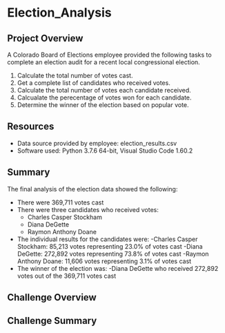 # Election_Analysis

## Project Overview
A Colorado Board of Elections employee provided the following tasks to complete an election audit for a recent local congressional election.

1. Calculate the total number of votes cast.
2. Get a complete list of candidates who received votes.
3. Calculate the total number of votes each candidate received.
4. Calcualate the perecentage of votes won for each candidate.
5. Determine the winner of the election based on popular vote.

## Resources
- Data source provided by employee: election_results.csv
- Software used: Python 3.7.6 64-bit, Visual Studio Code 1.60.2

## Summary
The final analysis of the election data showed the following:
- There were 369,711 votes cast
- There were three candidates who received votes:
    - Charles Casper Stockham
    - Diana DeGette
    - Raymon Anthony Doane
- The individual results for the candidates were:
    -Charles Casper Stockham: 85,213 votes representing 23.0% of votes cast
    -Diana DeGette: 272,892 votes representing 73.8% of votes cast
    -Raymon Anthony Doane: 11,606 votes representing 3.1% of votes cast
- The winner of the election was:
    -Diana DeGette who received 272,892 votes out of the 369,711 votes cast
## Challenge Overview

## Challenge Summary
